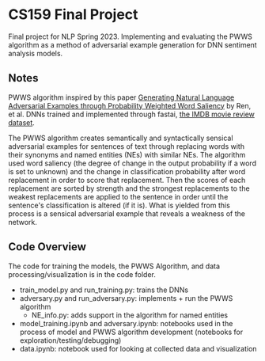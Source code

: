 # CS159 Final Project

Final project for NLP Spring 2023. Implementing and evaluating the PWWS algorithm as a method of adversarial example generation for DNN sentiment analysis models.

## Notes
PWWS algorithm inspired by this paper [Generating Natural Language Adversarial Examples through Probability Weighted Word Saliency](https://aclanthology.org/P19-1103.pdf) by Ren, et al. DNNs trained and implemented through fastai, [the IMDB movie review dataset](https://ai.stanford.edu/~amaas/data/sentiment/).

The PWWS algorithm creates semantically and syntactically sensical adversarial examples for sentences of text through replacing words with their synonyms and named entities (NEs) with similar NEs. The algorithm used word saliency (the degree of change in the output probability if a word is set to unknown) and the change in classification probability after word replacement in order to score that replacement. Then the scores of each replacement are sorted by strength and the strongest replacements to the weakest replacements are applied to the sentence in order until the sentence's classification is altered (if it is). What is yielded from this process is a sensical adversarial example that reveals a weakness of the network.

## Code Overview
The code for training the models, the PWWS Algorithm, and data processing/visualization is in the code folder. 
* train_model.py and run_training.py: trains the DNNs
* adversary.py and run_adversary.py: implements + run the PWWS algorithm
  * NE_info.py: adds support in the algorithm for named entities
* model_training.ipynb and adversary.ipynb: notebooks used in the process of model and PWWS algorithm development (notebooks for exploration/testing/debugging)
* data.ipynb: notebook used for looking at collected data and visualization
